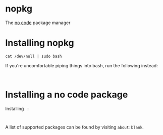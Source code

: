 # nopkg
The [no code](https://github.com/kelseyhightower/nocode) package manager

# Installing nopkg
```cat /dev/null | sudo bash```

If you're uncomfortable piping things into bash, run the following instead:

``` ```

# Installing a no code package
Installing ``` ```:

``` ```

A list of supported packages can be found by visiting `about:blank`.
